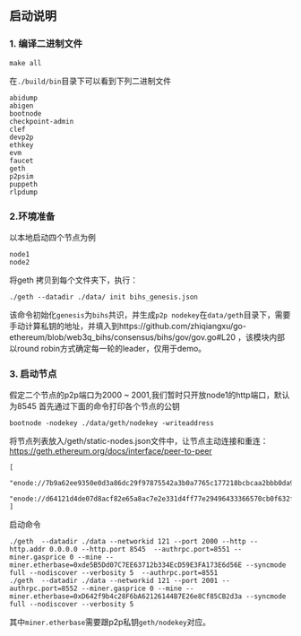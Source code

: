 ## 启动说明

### 1. 编译二进制文件
```buildoutcfg
make all
```

在`./build/bin`目录下可以看到下列二进制文件
```buildoutcfg
abidump
abigen
bootnode
checkpoint-admin
clef
devp2p
ethkey
evm
faucet
geth
p2psim
puppeth
rlpdump

```

### 2.环境准备
以本地启动四个节点为例
```
node1
node2
```
将geth 拷贝到每个文件夹下，执行：
```buildoutcfg
./geth --datadir ./data/ init bihs_genesis.json 
```

该命令初始化`genesis`为`bihs`共识，并生成`p2p nodekey`在`data/geth`目录下，需要手动计算私钥的地址，并填入到https://github.com/zhiqiangxu/go-ethereum/blob/web3q_bihs/consensus/bihs/gov/gov.go#L20 ，该模块内部以round robin方式确定每一轮的leader，仅用于demo。

### 3. 启动节点
假定二个节点的p2p端口为2000 ~ 2001,我们暂时只开放node1的http端口，默认为8545
首先通过下面的命令打印各个节点的公钥
```buildoutcfg
bootnode -nodekey ./data/geth/nodekey -writeaddress
```
将节点列表放入<datadir>/geth/static-nodes.json文件中，让节点主动连接和重连：https://geth.ethereum.org/docs/interface/peer-to-peer

```buildoutcfg
[
    "enode://7b9a62ee9350e0d3a86dc29f97875542a3b0a7765c177218bcbcaa2bbb0da945feb87a137f510d6ac0c976456e0d9a624d2534298ed45e07fa455b55ebfa1832@127.0.0.1:2000",
    "enode://d64121d4de07d8acf82e65a8ac7e2e331d4ff77e29496433366570cb0f632f8a60e7e64dfc0853a9f6bb3880b0436df77c9108fbd9fe762980d17d7f1ec92289@127.0.0.1:2001"
]
```

启动命令
```
./geth  --datadir ./data --networkid 121 --port 2000 --http --http.addr 0.0.0.0 --http.port 8545  --authrpc.port=8551 --miner.gasprice 0 --mine --miner.etherbase=0xde5B5Dd07C7EE63712b334EcD59E3FA173E6d56E --syncmode full --nodiscover --verbosity 5  --authrpc.port=8551
./geth  --datadir ./data --networkid 121 --port 2001 --authrpc.port=8552 --miner.gasprice 0 --mine --miner.etherbase=0xD642f9b4c28F6bA62126144B7E26e8Cf85CB2d3a --syncmode full --nodiscover --verbosity 5
```
其中`miner.etherbase`需要跟p2p私钥`geth/nodekey`对应。